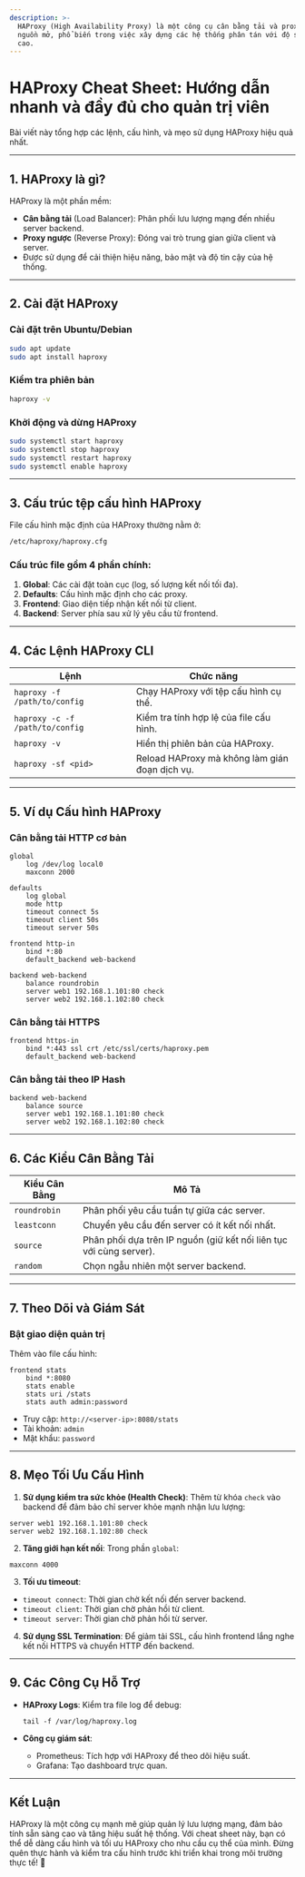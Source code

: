 ```yaml
---
description: >-
  HAProxy (High Availability Proxy) là một công cụ cân bằng tải và proxy mã
  nguồn mở, phổ biến trong việc xây dựng các hệ thống phân tán với độ sẵn sàng
  cao.
---
```


# HAProxy Cheat Sheet: Hướng dẫn nhanh và đầy đủ cho quản trị viên

Bài viết này tổng hợp các lệnh, cấu hình, và mẹo sử dụng HAProxy hiệu quả nhất.

***

## **1. HAProxy là gì?**

HAProxy là một phần mềm:

* **Cân bằng tải** (Load Balancer): Phân phối lưu lượng mạng đến nhiều server backend.
* **Proxy ngược** (Reverse Proxy): Đóng vai trò trung gian giữa client và server.
* Được sử dụng để cải thiện hiệu năng, bảo mật và độ tin cậy của hệ thống.

***

## **2. Cài đặt HAProxy**

### **Cài đặt trên Ubuntu/Debian**

```bash
sudo apt update
sudo apt install haproxy
```

### **Kiểm tra phiên bản**

```bash
haproxy -v
```

### **Khởi động và dừng HAProxy**

```bash
sudo systemctl start haproxy
sudo systemctl stop haproxy
sudo systemctl restart haproxy
sudo systemctl enable haproxy
```

***

## **3. Cấu trúc tệp cấu hình HAProxy**

File cấu hình mặc định của HAProxy thường nằm ở:

```bash
/etc/haproxy/haproxy.cfg
```

### Cấu trúc file gồm 4 phần chính:

1. **Global**: Các cài đặt toàn cục (log, số lượng kết nối tối đa).
2. **Defaults**: Cấu hình mặc định cho các proxy.
3. **Frontend**: Giao diện tiếp nhận kết nối từ client.
4. **Backend**: Server phía sau xử lý yêu cầu từ frontend.

***

## **4. Các Lệnh HAProxy CLI**

| **Lệnh**                        | **Chức năng**                                  |
| ------------------------------- | ---------------------------------------------- |
| `haproxy -f /path/to/config`    | Chạy HAProxy với tệp cấu hình cụ thể.          |
| `haproxy -c -f /path/to/config` | Kiểm tra tính hợp lệ của file cấu hình.        |
| `haproxy -v`                    | Hiển thị phiên bản của HAProxy.                |
| `haproxy -sf <pid>`             | Reload HAProxy mà không làm gián đoạn dịch vụ. |

***

## **5. Ví dụ Cấu hình HAProxy**

### **Cân bằng tải HTTP cơ bản**

```haproxy
global
    log /dev/log local0
    maxconn 2000

defaults
    log global
    mode http
    timeout connect 5s
    timeout client 50s
    timeout server 50s

frontend http-in
    bind *:80
    default_backend web-backend

backend web-backend
    balance roundrobin
    server web1 192.168.1.101:80 check
    server web2 192.168.1.102:80 check
```

### **Cân bằng tải HTTPS**

```haproxy
frontend https-in
    bind *:443 ssl crt /etc/ssl/certs/haproxy.pem
    default_backend web-backend
```

### **Cân bằng tải theo IP Hash**

```haproxy
backend web-backend
    balance source
    server web1 192.168.1.101:80 check
    server web2 192.168.1.102:80 check
```

***

## **6. Các Kiểu Cân Bằng Tải**

| **Kiểu Cân Bằng** | **Mô Tả**                                                           |
| ----------------- | ------------------------------------------------------------------- |
| `roundrobin`      | Phân phối yêu cầu tuần tự giữa các server.                          |
| `leastconn`       | Chuyển yêu cầu đến server có ít kết nối nhất.                       |
| `source`          | Phân phối dựa trên IP nguồn (giữ kết nối liên tục với cùng server). |
| `random`          | Chọn ngẫu nhiên một server backend.                                 |

***

## **7. Theo Dõi và Giám Sát**

### **Bật giao diện quản trị**

Thêm vào file cấu hình:

```haproxy
frontend stats
    bind *:8080
    stats enable
    stats uri /stats
    stats auth admin:password
```

* Truy cập: `http://<server-ip>:8080/stats`
* Tài khoản: `admin`
* Mật khẩu: `password`

***

## **8. Mẹo Tối Ưu Cấu Hình**

1. **Sử dụng kiểm tra sức khỏe (Health Check)**: Thêm từ khóa `check` vào backend để đảm bảo chỉ server khỏe mạnh nhận lưu lượng:

```
server web1 192.168.1.101:80 check
server web2 192.168.1.102:80 check
```

2. **Tăng giới hạn kết nối**: Trong phần `global`:

```
maxconn 4000
```

3. **Tối ưu timeout**:

* `timeout connect`: Thời gian chờ kết nối đến server backend.
* `timeout client`: Thời gian chờ phản hồi từ client.
* `timeout server`: Thời gian chờ phản hồi từ server.

4. **Sử dụng SSL Termination**: Để giảm tải SSL, cấu hình frontend lắng nghe kết nối HTTPS và chuyển HTTP đến backend.

***

## **9. Các Công Cụ Hỗ Trợ**

*   **HAProxy Logs**: Kiểm tra file log để debug:

    ```
    tail -f /var/log/haproxy.log
    ```
* **Công cụ giám sát**:
  * Prometheus: Tích hợp với HAProxy để theo dõi hiệu suất.
  * Grafana: Tạo dashboard trực quan.

***

## **Kết Luận**

HAProxy là một công cụ mạnh mẽ giúp quản lý lưu lượng mạng, đảm bảo tính sẵn sàng cao và tăng hiệu suất hệ thống. Với cheat sheet này, bạn có thể dễ dàng cấu hình và tối ưu HAProxy cho nhu cầu cụ thể của mình. Đừng quên thực hành và kiểm tra cấu hình trước khi triển khai trong môi trường thực tế! 🚀
